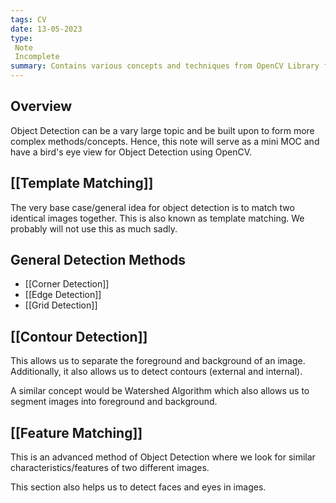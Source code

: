 ```yaml
---
tags: CV
date: 13-05-2023
type: 
 Note
 Incomplete
summary: Contains various concepts and techniques from OpenCV Library for Object Detection
---
```


## Overview
Object Detection can be a vary large topic and be built upon to form more complex methods/concepts. Hence, this note will serve as a mini MOC and have a bird's eye view for Object Detection using OpenCV.

## [[Template Matching]]
The very base case/general idea for object detection is to match two identical images together. This is also known as template matching. We probably will not use this as much sadly.

## General Detection Methods
- [[Corner Detection]]
- [[Edge Detection]]
- [[Grid Detection]]

## [[Contour Detection]]
This allows us to separate the foreground and background of an image. Additionally, it also allows us to detect contours (external and internal).

A similar concept would be Watershed Algorithm which also allows us to segment images into foreground and background.

## [[Feature Matching]]
This is an advanced method of Object Detection where we look for similar characteristics/features of two different images. 

This section also helps us to detect faces and eyes in images.